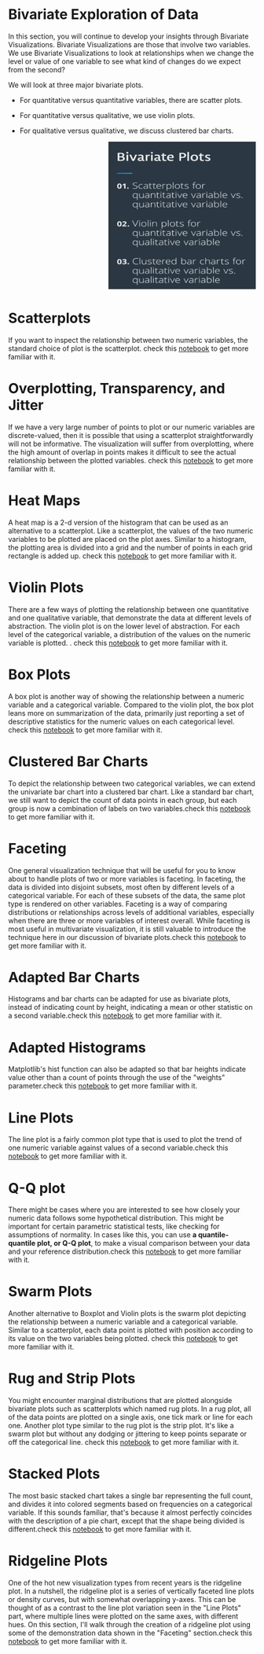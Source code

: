 
# Bivariate Exploration of Data

In this section, you will continue to develop your insights through Bivariate Visualizations. 
Bivariate Visualizations are those that involve two variables. We use Bivariate Visualizations to look at relationships when we change the level or value of one variable to see what kind of changes do we expect from the second?  

We will look at three major bivariate plots. 

* For quantitative versus quantitative variables, there are scatter plots. 

* For quantitative versus qualitative, we use violin plots. 

* For qualitative versus qualitative, we discuss clustered bar charts. 



 <p align="right">
  <img src="../img/26.PNG" alt="" width="300" height="300" >
 </p>
 
# Scatterplots

If you want to inspect the relationship between two numeric variables, the standard choice of plot is the scatterplot. check this [notebook](https://github.com/A2Amir/Data-Visualization-in-Data-Science-Process/blob/master/Code/Scatterplots%20and%20Correlation.ipynb) to get more familiar with it.

# Overplotting, Transparency, and Jitter

If we have a very large number of points to plot or our numeric variables are discrete-valued, then it is possible that using a scatterplot straightforwardly will not be informative. The visualization will suffer from overplotting, where the high amount of overlap in points makes it difficult to see the actual relationship between the plotted variables. check this [notebook](https://github.com/A2Amir/Data-Visualization-in-Data-Science-Process/blob/master/Code/%20Overplotting%2C%20Transparency%2C%20and%20Jitter.ipynb) to get more familiar with it.

# Heat Maps

A heat map is a 2-d version of the histogram that can be used as an alternative to a scatterplot. Like a scatterplot, the values of the two numeric variables to be plotted are placed on the plot axes. Similar to a histogram, the plotting area is divided into a grid and the number of points in each grid rectangle is added up. check this [notebook](https://github.com/A2Amir/Data-Visualization-in-Data-Science-Process/blob/master/Code/Heat%20Maps.ipynb) to get more familiar with it.

# Violin Plots

There are a few ways of plotting the relationship between one quantitative and one qualitative variable, that demonstrate the data at different levels of abstraction. The violin plot is on the lower level of abstraction. For each level of the categorical variable, a distribution of the values on the numeric variable is plotted. . check this [notebook](https://github.com/A2Amir/Data-Visualization-in-Data-Science-Process/blob/master/Code/Violin%20Plots.ipynb) to get more familiar with it.

# Box Plots

A box plot is another way of showing the relationship between a numeric variable and a categorical variable. Compared to the violin plot, the box plot leans more on summarization of the data, primarily just reporting a set of descriptive statistics for the numeric values on each categorical level. check this [notebook](https://github.com/A2Amir/Data-Visualization-in-Data-Science-Process/blob/master/Code/Box%20Plots.ipynb) to get more familiar with it.

# Clustered Bar Charts
To depict the relationship between two categorical variables, we can extend the univariate bar chart into a clustered bar chart. Like a standard bar chart, we still want to depict the count of data points in each group, but each group is now a combination of labels on two variables.check this [notebook](https://github.com/A2Amir/Data-Visualization-in-Data-Science-Process/blob/master/Code/%20Clustered%20Bar%20Charts.ipynb) to get more familiar with it.

# Faceting

One general visualization technique that will be useful for you to know about to handle plots of two or more variables is faceting. In faceting, the data is divided into disjoint subsets, most often by different levels of a categorical variable. For each of these subsets of the data, the same plot type is rendered on other variables. Faceting is a way of comparing distributions or relationships across levels of additional variables, especially when there are three or more variables of interest overall. While faceting is most useful in multivariate visualization, it is still valuable to introduce the technique here in our discussion of bivariate plots.check this [notebook](https://github.com/A2Amir/Data-Visualization-in-Data-Science-Process/blob/master/Code/Faceting.ipynb) to get more familiar with it.

# Adapted Bar Charts

Histograms and bar charts can be adapted for use as bivariate plots, instead of indicating count by height, indicating a mean or other statistic on a second variable.check this [notebook](https://github.com/A2Amir/Data-Visualization-in-Data-Science-Process/blob/master/Code/Adapted%20Bar%20Charts.ipynb) to get more familiar with it.

# Adapted Histograms


Matplotlib's hist function can also be adapted so that bar heights indicate value other than a count of points through the use of the "weights" parameter.check this [notebook](https://github.com/A2Amir/Data-Visualization-in-Data-Science-Process/blob/master/Code/Adapted%20Histograms.ipynb) to get more familiar with it.


# Line Plots

The line plot is a fairly common plot type that is used to plot the trend of one numeric variable against values of a second variable.check this [notebook](https://github.com/A2Amir/Data-Visualization-in-Data-Science-Process/blob/master/Code/Line%20Plots.ipynb) to get more familiar with it.

# Q-Q plot
There might be cases where you are interested to see how closely your numeric data follows some hypothetical distribution. This might be important for certain parametric statistical tests, like checking for assumptions of normality. In cases like this, you can use **a quantile-quantile plot, or Q-Q plot**, to make a visual comparison between your data and your reference distribution.check this [notebook](https://github.com/A2Amir/Data-Visualization-in-Data-Science-Process/blob/master/Code/Q-Q%20Plots.ipynb) to get more familiar with it.

# Swarm Plots

Another alternative to Boxplot and Violin plots is the swarm plot depicting the relationship between a numeric variable and a categorical variable. Similar to a scatterplot, each data point is plotted with position according to its value on the two variables being plotted. check this [notebook](https://github.com/A2Amir/Data-Visualization-in-Data-Science-Process/blob/master/Code/Swarm%20Plots.ipynb) to get more familiar with it.

# Rug and Strip Plots

You might encounter marginal distributions that are plotted alongside bivariate plots such as scatterplots which named rug plots. In a rug plot, all of the data points are plotted on a single axis, one tick mark or line for each one. Another plot type similar to the rug plot is the strip plot. It's like a swarm plot but without any dodging or jittering to keep points separate or off the categorical line.
check this [notebook](https://github.com/A2Amir/Data-Visualization-in-Data-Science-Process/blob/master/Code/Rug%20and%20Strip%20Plots.ipynb) to get more familiar with it.

# Stacked Plots

The most basic stacked chart takes a single bar representing the full count, and divides it into colored segments based on frequencies on a categorical variable. If this sounds familiar, that's because it almost perfectly coincides with the description of a pie chart, except that the shape being divided is different.check this [notebook](https://github.com/A2Amir/Data-Visualization-in-Data-Science-Process/blob/master/Code/Stacked%20Plots.ipynb) to get more familiar with it.

# Ridgeline Plots

One of the hot new visualization types from recent years is the ridgeline plot. In a nutshell, the ridgeline plot is a series of vertically faceted line plots or density curves, but with somewhat overlapping y-axes. This can be thought of as a contrast to the line plot variation seen in the "Line Plots" part, where multiple lines were plotted on the same axes, with different hues. On this section, I'll walk through the creation of a ridgeline plot using some of the demonstration data shown in the "Faceting" section.check this [notebook](https://github.com/A2Amir/Data-Visualization-in-Data-Science-Process/blob/master/Code/Ridgeline%20Plots.ipynb) to get more familiar with it.

